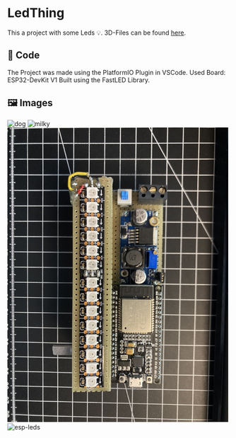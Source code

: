 # LedThing
This a project with some Leds 💡.
3D-Files can be found [here](3D-Files).

## 💾 Code
The Project was made using the PlatformIO Plugin in VSCode. Used Board: ESP32-DevKit V1
Built using the FastLED Library.

## 🖼 Images
<img src="Img/dog.png" width="500" alt="dog"/>

<img src="Img/milky-glass-2.png" width="500" alt="milky"/>

<img src="Img/electronics_top.jpeg" width="500" alt="electronics"/>

<img src="Img/esp32-leds-2.png" width="500" alt="esp-leds"/>
